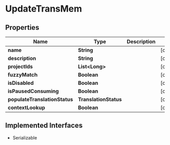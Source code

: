 

# UpdateTransMem


## Properties

| Name | Type | Description | Notes |
|------------ | ------------- | ------------- | -------------|
|**name** | **String** |  |  [optional] |
|**description** | **String** |  |  [optional] |
|**projectIds** | **List&lt;Long&gt;** |  |  [optional] |
|**fuzzyMatch** | **Boolean** |  |  [optional] |
|**isDisabled** | **Boolean** |  |  [optional] |
|**isPausedConsuming** | **Boolean** |  |  [optional] |
|**populateTranslationStatus** | **TranslationStatus** |  |  [optional] |
|**contextLookup** | **Boolean** |  |  [optional] |


## Implemented Interfaces

* Serializable



